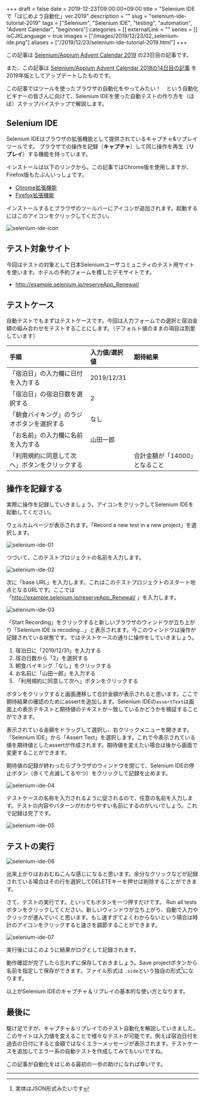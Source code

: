 +++ 
draft = false
date = 2019-12-23T09:00:00+09:00
title = "Selenium IDEで「はじめよう自動化」ver.2019"
description = ""
slug = "selenium-ide-tutorial-2019" 
tags = ["Selenium", "Selenium IDE", "testing", "automation", "Advent Calendar", "beginners"]
categories = []
externalLink = ""
series = []
isCJKLanguage = true
images = ["/images/2019/12/23/02_selenium-ide.png"]
aliases = ["/2019/12/23/selenium-ide-tutorial-2019.html"]
+++

この記事は [Selenium/Appium Advent Calendar 2019](https://qiita.com/advent-calendar/2019/selenium_and_appium) の23日目の記事です。

また、この記事は [Selenium/Appium Advent Calendar 2018の14日目の記事](/2018/12/14/selenium-ide-tutorial/) を2019年版としてアップデートしたものです。

この記事ではツールを使ったブラウザの自動化をやってみたい！　という自動化ビギナーの皆さんに向けて、Selenium IDEを使った自動テストの作り方を（ほぼ）ステップバイステップで解説します。

<!--more-->

## Selenium IDE

Selenium IDEはブラウザの拡張機能として提供されているキャプチャ&リプレイツールです。
ブラウザでの操作を記録（**キャプチャ**）して同じ操作を再生（**リプレイ**）する機能を持っています。

インストールは以下のリンクから。この記事ではChrome版を使用しますが、Firefox版もたぶんいっしょです。

* [Chrome拡張機能](https://chrome.google.com/webstore/detail/selenium-ide/mooikfkahbdckldjjndioackbalphokd)
* [Firefox拡張機能](https://addons.mozilla.org/en-GB/firefox/addon/selenium-ide/)

インストールするとブラウザのツールバーにアイコンが追加されます。起動するにはこのアイコンをクリックしてください。

![selenium-ide-icon](/images/2019/12/23/01_selenium-ide-icon.png)

## テスト対象サイト

今回はテストの対象として日本Seleniumユーザコミュニティのテスト用サイトを使います。ホテルの予約フォームを模したデモサイトです。

* <http://example.selenium.jp/reserveApp_Renewal/>

## テストケース

自動テストでもまずはテストケースです。今回は入力フォームでの選択と宿泊金額の組み合わせをテストすることにします。（デフォルト値のままの項目は割愛しています）

| 手順                               |       入力値/選択値 |    期待結果   |
|:----------------------------------|:------------|:-------------|
| 「宿泊日」の入力欄に日付を入力する        | 2019/12/31 |               |
| 「宿泊日」の宿泊日数を選択する           | 2          |               |
| 「朝食バイキング」のラジオボタンを選択する   | なし        |               |
| 「お名前」の入力欄に名前を入力する        | 山田一郎 |                   |
| 「利用規約に同意して次へ」ボタンをクリックする |             | 合計金額が「14000」となること              |

## 操作を記録する

実際に操作を記録していきましょう。アイコンをクリックしてSelenium IDEを起動してください。

ウェルカムページが表示されます。「Record a new test in a new project」を選択します。

![selenium-ide-01](/images/2019/12/23/02_selenium-ide.png)

つづいて、このテストプロジェクトの名前を入力します。

![selenium-ide-02](/images/2019/12/23/03_selenium-ide.png)

次に「base URL」を入力します。これはこのテストプロジェクトのスタート地点となるURLです。ここでは「http://example.selenium.jp/reserveApp_Renewal/ 」を入力します。

![selenium-ide-03](/images/2019/12/23/04_selenium-ide.png)

「Start Recording」をクリックすると新しいブラウザのウィンドウが立ち上がり「Selenium IDE is recoding...」と表示されます。今このウィンドウは操作が記録されている状態です。ではテストケースの通りに操作をしていきましょう。

1. 宿泊日に「2019/12/31」を入力する
2. 宿泊日数から「2」を選択する
3. 朝食バイキング「なし」をクリックする
4. お名前に「山田一郎」を入力する
5. 「利用規約に同意して次へ」ボタンをクリックする

ボタンをクリックすると画面遷移して合計金額が表示されると思います。ここで期待結果の確認のためにassertを追加します。Selenium IDEの`assertText`は画面上の表示テキストと期待値のテキストが一致しているかどうかを検証することができます。

表示されている金額をドラッグして選択し、右クリックメニューを開きます。「Selenium IDE」から「Assert Text」を選択します。これで今表示されている値を期待値としたassertが作成されます。期待値を変えたい場合は後から画面で変更することができます。

期待値の記録が終わったらブラウザのウィンドウを閉じて、Selenium IDEの停止ボタン（赤くて点滅してるやつ）をクリックして記録を止めます。

![selenium-ide-04](/images/2019/12/23/05_selenium-ide.gif)

テストケースの名称を入力されるように促されるので、任意の名前を入力します。テストの内容やパターンがわかりやすい名前にするのがいいでしょう。これで記録は完了です。

![selenium-ide-05](/images/2019/12/23/06_selenium-ide.png)


## テストの実行

![selenium-ide-06](/images/2019/12/23/07_selenium-ide.png)


出来上がりはおおむねこんな感じになると思います。余分なクリックなどが記録されている場合はその行を選択してDELETEキーを押せば削除することができます。

さて、テストの実行です。といってもボタンを一つ押すだけです。
Run all testsボタンをクリックしてください。新しいウィンドウが立ち上がり、自動で入力やクリックが進んでいくと思います。もし速すぎてよくわからないという場合は時計のアイコンをクリックすると速さを調節することができます。

![selenium-ide-07](/images/2019/12/23/08_selenium-ide.gif)

実行後にはこのように結果がログとして記録されます。

動作確認が完了したら忘れずに保存しておきましょう。Save projectボタンから名前を指定して保存ができます。ファイル形式は `.side`という独自の形式[^1]になります。

以上がSelenium IDEのキャプチャ＆リプレイの基本的な使い方となります。

## 最後に

駆け足ですが、キャプチャ＆リプレイでのテスト自動化を解説していきました。
このサイトは入力値を変えることで様々なテストが可能です。例えば宿泊日付を過去の日付にすると金額ではなくエラーメッセージが表示されます。テストケースを追加してエラー系の自動テストを作成してみてもいいですね。

この記事が自動化をはじめる最初の一歩の助けになれば幸いです。

---

[^1]: 実体はJSON形式みたいです
